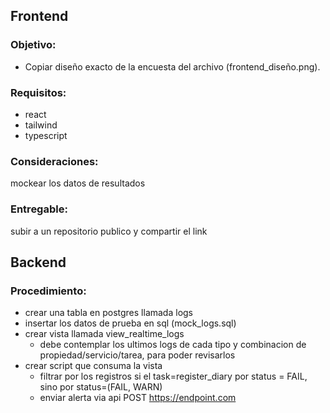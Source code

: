 ## Frontend

### Objetivo: 
- Copiar diseño exacto de la encuesta del archivo (frontend_diseño.png).

### Requisitos:
- react
- tailwind
- typescript

### Consideraciones:
mockear los datos de resultados

### Entregable:
subir a un repositorio publico y compartir el link

## Backend

### Procedimiento:
- crear una tabla en postgres llamada logs
- insertar los datos de prueba en sql (mock_logs.sql)
- crear vista llamada view_realtime_logs
    - debe contemplar los ultimos logs de cada tipo y combinacion de propiedad/servicio/tarea, para poder revisarlos
- crear script que consuma la vista 
    - filtrar por los registros si el task=register_diary por status = FAIL, sino por status=(FAIL, WARN)
    - enviar alerta via api
        POST https://endpoint.com 
    
